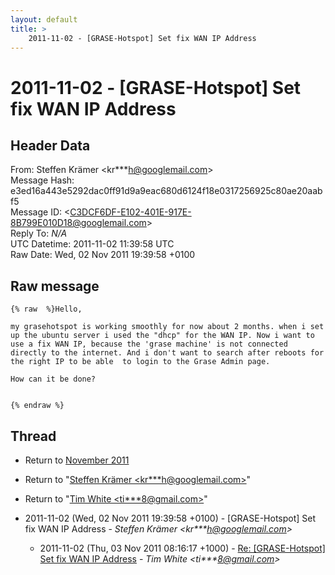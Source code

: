 ```yaml
---
layout: default
title: >
    2011-11-02 - [GRASE-Hotspot] Set fix WAN IP Address
---
```


# 2011-11-02 - [GRASE-Hotspot] Set fix WAN IP Address

## Header Data

From: Steffen Krämer \<kr***h@googlemail.com\><br>
Message Hash: e3ed16a443e5292dac0ff91d9a9eac680d6124f18e0317256925c80ae20aabf5<br>
Message ID: \<C3DCF6DF-E102-401E-917E-8B799E010D18@googlemail.com\><br>
Reply To: _N/A_<br>
UTC Datetime: 2011-11-02 11:39:58 UTC<br>
Raw Date: Wed, 02 Nov 2011 19:39:58 +0100<br>

## Raw message

```
{% raw  %}Hello,

my grasehotspot is working smoothly for now about 2 months. when i set up the ubuntu server i used the "dhcp" for the WAN IP. Now i want to use a fix WAN IP, because the 'grase machine' is not connected directly to the internet. And i don't want to search after reboots for the right IP to be able  to login to the Grase Admin page.

How can it be done?


{% endraw %}
```

## Thread

+ Return to [November 2011](/archive/2011/11)

+ Return to "[Steffen Krämer <kr***h<span>@</span>googlemail.com>](/authors/kr___h_at_googlemail_com)"
+ Return to "[Tim White <ti***8<span>@</span>gmail.com>](/authors/ti___8_at_gmail_com)"

+ 2011-11-02 (Wed, 02 Nov 2011 19:39:58 +0100) - [GRASE-Hotspot] Set fix WAN IP Address - _Steffen Krämer \<kr***h@googlemail.com\>_
  + 2011-11-02 (Thu, 03 Nov 2011 08:16:17 +1000) - [Re: [GRASE-Hotspot] Set fix WAN IP Address](/archive/2011/11/9e9244fa8873e29cdddea1f26499504e65454fee725612a28669482a8ba5a543) - _Tim White \<ti***8@gmail.com\>_

